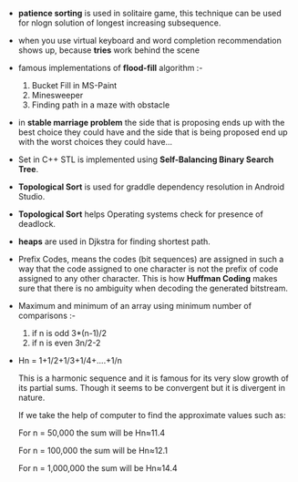 * **patience sorting** is used in solitaire game, this technique can be used for nlogn solution of longest increasing subsequence.

* when you use virtual keyboard and word completion recommendation shows up, because **tries** work behind the scene 

* famous implementations of **flood-fill** algorithm :-
  1. Bucket Fill in MS-Paint
  2. Minesweeper
  3. Finding path in a maze with obstacle
  
* in **stable marriage problem** the side that is proposing ends up with the best choice they could have and the side that is being proposed end up with the worst choices they could have...

* Set in C++ STL is implemented using **Self-Balancing Binary Search Tree**.

* **Topological Sort** is used for graddle dependency resolution in Android Studio.

* **Topological Sort** helps Operating systems check for presence of deadlock.

* **heaps** are used in Djkstra for finding shortest path.

* Prefix Codes, means the codes (bit sequences) are assigned in such a way that the code assigned to one character is not the prefix of code assigned to any other character. This   is how **Huffman Coding** makes sure that there is no ambiguity when decoding the generated bitstream.

* Maximum and minimum of an array using minimum number of comparisons :-
   1. if n is odd 3*(n-1)/2
   2. if n is even 3n/2-2
 
 * Hn  =  1+1/2+1/3+1/4+....+1/n
 
    This is a harmonic sequence and it is famous for its very slow growth of its partial sums. Though it seems to be convergent but it is divergent in nature.

    If we take the help of computer to find the approximate values such as:

    For n = 50,000 the sum will be  Hn≈11.4 

    For n = 100,000 the sum will be  Hn≈12.1
    
    For n = 1,000,000 the sum will be Hn≈14.4
